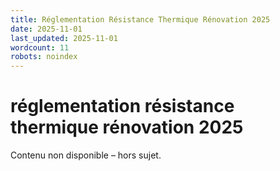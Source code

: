 ```yaml
---
title: Réglementation Résistance Thermique Rénovation 2025
date: 2025-11-01
last_updated: 2025-11-01
wordcount: 11
robots: noindex
---
```


# réglementation résistance thermique rénovation 2025

Contenu non disponible – hors sujet.